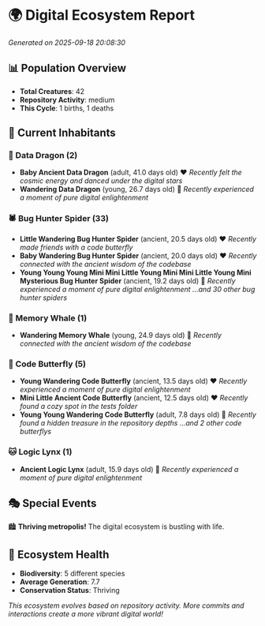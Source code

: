 # 🌍 Digital Ecosystem Report
*Generated on 2025-09-18 20:08:30*

## 📊 Population Overview
- **Total Creatures**: 42
- **Repository Activity**: medium
- **This Cycle**: 1 births, 1 deaths

## 👥 Current Inhabitants

### 🐉 Data Dragon (2)
- **Baby Ancient Data Dragon** (adult, 41.0 days old) ❤️
  *Recently felt the cosmic energy and danced under the digital stars*
- **Wandering Data Dragon** (young, 26.7 days old) 💛
  *Recently experienced a moment of pure digital enlightenment*

### 🕷️ Bug Hunter Spider (33)
- **Little Wandering Bug Hunter Spider** (ancient, 20.5 days old) ❤️
  *Recently made friends with a code butterfly*
- **Baby Wandering Bug Hunter Spider** (ancient, 20.0 days old) ❤️
  *Recently connected with the ancient wisdom of the codebase*
- **Young Young Young Mini Mini Little Young Mini Mini Little Young Mini Mysterious Bug Hunter Spider** (ancient, 19.2 days old) 💛
  *Recently experienced a moment of pure digital enlightenment*
  *...and 30 other bug hunter spiders*

### 🐋 Memory Whale (1)
- **Wandering Memory Whale** (young, 24.9 days old) 💚
  *Recently connected with the ancient wisdom of the codebase*

### 🦋 Code Butterfly (5)
- **Young Wandering Code Butterfly** (ancient, 13.5 days old) ❤️
  *Recently experienced a moment of pure digital enlightenment*
- **Mini Little Ancient Code Butterfly** (ancient, 12.5 days old) ❤️
  *Recently found a cozy spot in the tests folder*
- **Young Young Wandering Code Butterfly** (adult, 7.8 days old) 💛
  *Recently found a hidden treasure in the repository depths*
  *...and 2 other code butterflys*

### 🐱 Logic Lynx (1)
- **Ancient Logic Lynx** (adult, 15.9 days old) 💛
  *Recently experienced a moment of pure digital enlightenment*

## 🎭 Special Events

🏙️ **Thriving metropolis!** The digital ecosystem is bustling with life.

## 🔬 Ecosystem Health
- **Biodiversity**: 5 different species
- **Average Generation**: 7.7
- **Conservation Status**: Thriving

*This ecosystem evolves based on repository activity. More commits and interactions create a more vibrant digital world!*